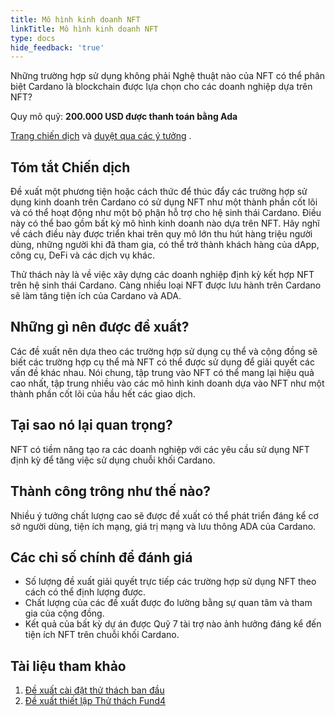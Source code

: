 ```yaml
---
title: Mô hình kinh doanh NFT
linkTitle: Mô hình kinh doanh NFT
type: docs
hide_feedback: 'true'
---
```


Những trường hợp sử dụng không phải Nghệ thuật nào của NFT có thể phân biệt Cardano là blockchain được lựa chọn cho các doanh nghiệp dựa trên NFT?

Quy mô quỹ: **200.000 USD được thanh toán bằng Ada**

[Trang chiến dịch](https://cardano.ideascale.com/a/campaign-home/26115) và [duyệt qua các ý tưởng](https://cardano.ideascale.com/a/ideas/top/campaign-filter/byids/campaigns/26115/stage/unspecified) .

## Tóm tắt Chiến dịch

Đề xuất một phương tiện hoặc cách thức để thúc đẩy các trường hợp sử dụng kinh doanh trên Cardano có sử dụng NFT như một thành phần cốt lõi và có thể hoạt động như một bộ phận hỗ trợ cho hệ sinh thái Cardano. Điều này có thể bao gồm bất kỳ mô hình kinh doanh nào dựa trên NFT. Hãy nghĩ về cách điều này được triển khai trên quy mô lớn thu hút hàng triệu người dùng, những người khi đã tham gia, có thể trở thành khách hàng của dApp, công cụ, DeFi và các dịch vụ khác.

Thử thách này là về việc xây dựng các doanh nghiệp định kỳ kết hợp NFT trên hệ sinh thái Cardano. Càng nhiều loại NFT được lưu hành trên Cardano sẽ làm tăng tiện ích của Cardano và ADA.

## Những gì nên được đề xuất?

Các đề xuất nên dựa theo các trường hợp sử dụng cụ thể và cộng đồng sẽ biết các trường hợp cụ thể mà NFT có thể được sử dụng để giải quyết các vấn đề khác nhau. Nói chung, tập trung vào NFT có thể mang lại hiệu quả cao nhất, tập trung nhiều vào các mô hình kinh doanh dựa vào NFT như một thành phần cốt lõi của hầu hết các giao dịch.

## Tại sao nó lại quan trọng?

NFT có tiềm năng tạo ra các doanh nghiệp với các yêu cầu sử dụng NFT định kỳ để tăng việc sử dụng chuỗi khối Cardano.

## Thành công trông như thế nào?

Nhiều ý tưởng chất lượng cao sẽ được đề xuất có thể phát triển đáng kể cơ sở người dùng, tiện ích mạng, giá trị mạng và lưu thông ADA của Cardano.

## Các chỉ số chính để đánh giá

- Số lượng đề xuất giải quyết trực tiếp các trường hợp sử dụng NFT theo cách có thể định lượng được.
- Chất lượng của các đề xuất được đo lường bằng sự quan tâm và tham gia của cộng đồng.
- Kết quả của bất kỳ dự án được Quỹ 7 tài trợ nào ảnh hưởng đáng kể đến tiện ích NFT trên chuỗi khối Cardano.

## Tài liệu tham khảo

1. [Đề xuất cài đặt thử thách ban đầu](https://cardano.ideascale.com/a/dtd/NFT-Business-models/352815-48088)
2. [Đề xuất thiết lập Thử thách Fund4](https://cardano.ideascale.com/a/dtd/Atala-PRISM-DID-Mass-Scale-Adoption/334524-48088)

